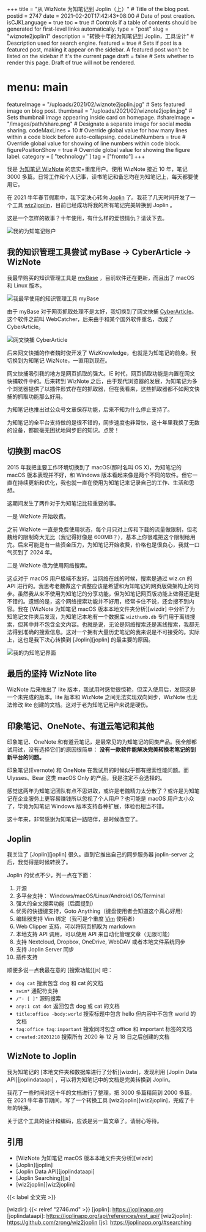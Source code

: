 +++
title = "从 WizNote 为知笔记到 Joplin（上）" # Title of the blog post.
postid = 2747
date = 2021-02-20T17:42:43+08:00 # Date of post creation.
isCJKLanguage = true
toc = true # Controls if a table of contents should be generated for first-level links automatically.
type = "post"
slug = "wiznote2joplin1"
description = "转换十年的为知笔记到 Joplin，工具设计" # Description used for search engine.
featured = true # Sets if post is a featured post, making it appear on the sidebar. A featured post won't be listed on the sidebar if it's the current page
draft = false # Sets whether to render this page. Draft of true will not be rendered.
# menu: main
featureImage = "/uploads/2021/02/wiznote2joplin.jpg" # Sets featured image on blog post.
thumbnail = "/uploads/2021/02/wiznote2joplin.jpg" # Sets thumbnail image appearing inside card on homepage.
#shareImage = "/images/path/share.png" # Designate a separate image for social media sharing.
codeMaxLines = 10 # Override global value for how many lines within a code block before auto-collapsing.
codeLineNumbers = true # Override global value for showing of line numbers within code block.
figurePositionShow = true # Override global value for showing the figure label.
category = [ "technology" ]
tag = ["fromto"]
+++

我是 [为知笔记 WizNote](https://www.wiz.cn/) 的忠实+重度用户。使用 WizNote 接近 10 年，笔记 3000 多篇。日常工作和个人记事，读书笔记和备忘均在为知笔记上，每天都要使用它。

在 2021 牛年春节假期中，我下定决心转向 [Joplin](https://joplinapp.org/) 了。我花了几天时间开发了一个工具 [wiz2joplin](https://github.com/zrong/wiz2joplin)，目前已经成功将我的所有笔记完美转换到 Joplin 。

这是一个怎样的故事？十年使用，有什么样的爱恨情仇？请读下去。 <!--more-->

![我的为知笔记账户](/uploads/2021/02/wiznote-account.png)

## 我的知识管理工具尝试 myBase -> CyberArticle -> WizNote

我最早购买的知识管理工具是 [myBase](http://www.wjjsoft.com/mybase.html) ，目前软件还在更新，而且出了 macOS 和 Linux 版本。

![我最早使用的知识管理工具 myBase](/uploads/2021/02/mybase.png)

由于 myBase 对于网页抓取处理不是太好，我切换到了网文快捕 [CyberArticle](http://cn.wizbrother.com/cyberarticle/index.html)。这个软件之前叫 WebCatcher，后来由于和某个国外软件重名，改成了 CyberArticle。

![网文快捕 CyberArticle](/uploads/2021/02/cyberarticle.gif)

后来网文快捕的作者魏时俊开发了 WizKnowledge，也就是为知笔记的前身。我切换到为知笔记 WizNote，一直用到现在。

网文快捕吸引我的地方是网页抓取的强大。IE 时代，网页抓取功能是内置在网文快捕软件中的。后来转到 WizNote 之后，由于现代浏览器的发展，为知笔记为多个浏览器提供了以插件形式存在的抓取器，但在我看来，这些抓取器都不如网文快捕的抓取功能那么好用。

为知笔记也推出过公众号文章保存功能，后来不知为什么停止支持了。

为知笔记的全平台支持做的是很不错的，同步速度也非常快，这十年里我换了无数的设备，都能毫无困扰地同步旧的知识。点赞！

## 切换到 macOS

2015 年我把主要工作环境切换到了 macOS(那时名叫 OS X)，为知笔记的 macOS 版本表现并不好，和 Windows 版本看起来像是两个不同的软件。但它一直在持续更新和优化，我也就一直在使用为知笔记来记录自己的工作、生活和思想。

​这期间发生了两件对于为知笔记比较重要的事。

一是 WizNote 开始收费。

之前 WizNote 一直是免费使用状态，每个月只对上传和下载的流量做限制，但老魏给的限制奇大无比（我记得好像是 600MB？），基本上你很难把这个限制给用完。后来可能是有一些资金压力，为知笔记开始收费，价格也是很良心，我就一口气买到了 2024 年。

二是 WizNote 改为使用网络搜索。

这点对于 macOS 用户极端不友好。当网络在线的时候，搜索是通过 wiz.cn 的 API 进行的。我思考老魏做这个调整应该是希望和为知笔记的网页版做架构上的同步。虽然我从来不使用为知笔记的分享功能，但为知笔记网页版功能上做得还是挺不错的。遗憾的是，这个网络搜索功能并不好用，经常卡住不说，还会搜不到内容。我在 [WizNote 为知笔记 macOS 版本本地文件夹分析][wizdir] 中分析了为知笔记文件夹后发现，为知笔记本地有一个数据库 `wizthumb.db` 专门用于离线搜索，但其中并不包含全文内容。也就是说，无论是网络搜索还是离线搜索，我都无法得到准确的搜索信息。这对一个拥有大量历史笔记的我来说是不可接受的。实际上，这也是我下决心转换到 [Joplin][joplin] 的最主要的原因。

![我的为知笔记界面](/uploads/2021/02/wiznote-documents.png)

## 最后的坚持 WizNote lite

WizNote 后来推出了 lite 版本，我试用时感觉很惊艳，但深入使用后，发现这是一个未完成的版本。lite 版本和 WizNote 之间无法实现双向同步，WizNote 也无法修改 lite 创建的文档。这对于老为知笔记用户来说是硬伤。

## 印象笔记、OneNote、有道云笔记和其他

印象笔记、OneNote 和有道云笔记，是最常见的为知笔记的同类产品。我全部都试用过，没有选择它们的原因很简单： **没有一款软件能解决完美转换老笔记的到新平台的问题。**

印象笔记(Evernote) 和 OneNote 在我试用的时候似乎都有搜索性能问题。而 Ulysses、Bear 这类 macOS Only 的产品，我是注定不会选择的。

感觉这两年为知笔记团队有点不思进取，或许是老魏精力太分散了？或许是为知笔记在企业服务上更容易赚钱所以忽视了个人用户？也可能是 macOS 用户太小众了，毕竟为知笔记 Windows 版本支持各种扩展，体验也相当不错。

这十年来，非常感谢为知笔记一路陪伴，是时候改变了。

## Joplin

我关注了 [Joplin][joplin] 很久。直到它推出自己的同步服务器 joplin-server 之后，我觉得是时候转换了。

Joplin 的优点不少，列一点在下面：

1. 开源
2. 多平台支持： Windows/macOS/Linux/Android/iOS/Terminal
3. 强大的全文搜索功能（后面提到）
4. 优秀的快捷键支持，Goto Anything（键盘使用者会知道这个真心好用）
5. 编辑器支持 Vim 绑定（我可是个重度 [Vim](https://blog.zengrong.net/tag/vim/) 使用者）
6. Web Clipper 支持，可以将网页抓取为 markdown
7. 本地支持 API 调用，可以使用 API 来自动化管理文章（无限可能）
8. 支持 Nextcloud, Dropbox, OneDrive, WebDAV 或者本地文件系统同步
9. 支持 Joplin Server 同步
10. 插件支持

顺便多说一点我最在意的 [搜索功能][js] 吧：

- `dog cat` 搜索包含 dog 和 cat 的文档
- `swim*` 通配符支持
- `/"- [ ]"` 源码搜索
- `any:1 cat dot` 返回包含 dog 或 cat 的文档
- `title:office -body:world` 搜索标题中包含 hello 但内容中不包含 world 的文档
- `tag:office tag:important` 搜索同时包含 office 和 important 标签的文档
- `created:20201218` 搜索所有 2020 年 12 月 18 日之后创建的文档

## WizNote to Joplin

我为知笔记的 [本地文件夹和数据库进行了分析][wizdir]，发现利用 [Joplin Data API][joplindataapi] ，可以将为知笔记中的文档是完美转换到 Joplin。

我花了一些时间对这十年的文档进行了整理，把 3000 多篇精简到 2000 多篇，在 2021 牛年春节期间，写了一个转换工具 [wiz2joplin][wiz2joplin]，完成了十年的转换。

关于这个工具的设计和编码，应该是另一篇文章了。请耐心等待。

## 引用

- [WizNote 为知笔记 macOS 版本本地文件夹分析][wizdir]
- [Joplin][joplin]
- [Joplin Data API][joplindataapi]
- [Joplin Searching][js]
- [wiz2joplin][wiz2joplin]

{{< label 全文完 >}}

[wizdir]: {{< relref "2746.md" >}}
[joplin]: https://joplinapp.org
[joplindataapi]: https://joplinapp.org/api/references/rest_api/
[wiz2joplin]: https://github.com/zrong/wiz2joplin
[js]: https://joplinapp.org/#searching